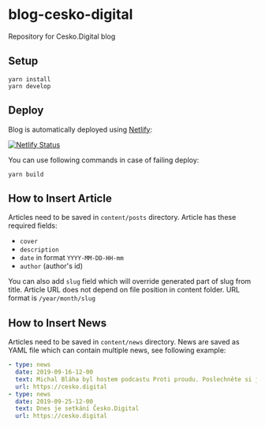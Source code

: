 # blog-cesko-digital

Repository for Cesko.Digital blog 

## Setup
```shell script
yarn install
yarn develop
```

## Deploy

Blog is automatically deployed using [Netlify](https://www.netlify.com/):


[![Netlify Status](https://api.netlify.com/api/v1/badges/04cf950a-9616-455f-916e-2947c52c492a/deploy-status)](https://app.netlify.com/sites/blog-cesko-digital/deploys)

You can use following commands in case of failing deploy: 
```shell script
yarn build
```

## How to Insert Article

Articles need to be saved in `content/posts` directory. Article has these required fields: 

- `cover`
- `description`
- `date` in format `YYYY-MM-DD-HH-mm`
- `author` (author's id)

You can also add `slug` field which will override generated part of slug from title. Article URL does not depend on file position in content folder. URL format is `/year/month/slug`

## How to Insert News

Articles need to be saved in `content/news` directory. News are saved as YAML file which can contain multiple news, see following example: 
```yaml
- type: news
  date: 2019-09-16-12-00
  text: Michal Bláha byl hostem podcastu Proti proudu. Poslechněte si jeho názory o e-govermentu.
  url: https://cesko.digital
- type: news
  date: 2019-09-25-12-00
  text: Dnes je setkání Česko.Digital
  url: https://cesko.digital

```